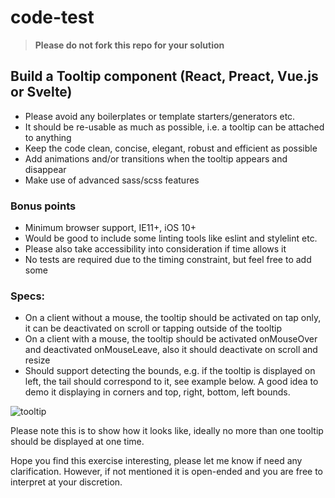 # code-test

> **Please do not fork this repo for your solution**

## Build a Tooltip component (React, Preact, Vue.js or Svelte)

- Please avoid any boilerplates or template starters/generators etc.
- It should be re-usable as much as possible, i.e. a tooltip can be attached to anything
- Keep the code clean, concise, elegant, robust and efficient as possible
- Add animations and/or transitions when the tooltip appears and disappear
- Make use of advanced sass/scss features

### Bonus points

- Minimum browser support, IE11+, iOS 10+
- Would be good to include some linting tools like eslint and stylelint etc.
- Please also take accessibility into consideration if time allows it
- No tests are required due to the timing constraint, but feel free to add some

### Specs:
- On a client without a mouse, the tooltip should be activated on tap only, it can be deactivated on scroll or tapping outside of the tooltip
- On a client with a mouse, the tooltip should be activated onMouseOver and deactivated onMouseLeave, also it should deactivate on scroll and resize
- Should support detecting the bounds, e.g. if the tooltip is displayed on left, the tail should correspond to it, see example below. A good idea to demo it displaying in corners and top, right, bottom, left bounds.

![tooltip](https://user-images.githubusercontent.com/1149825/69400248-1a196d80-0d45-11ea-8231-9a462fe7bb5d.png)

Please note this is to show how it looks like, ideally no more than one tooltip should be displayed at one time.

Hope you find this exercise interesting, please let me know if need any clarification. However, if not mentioned it is open-ended and you are free to interpret at your discretion.
